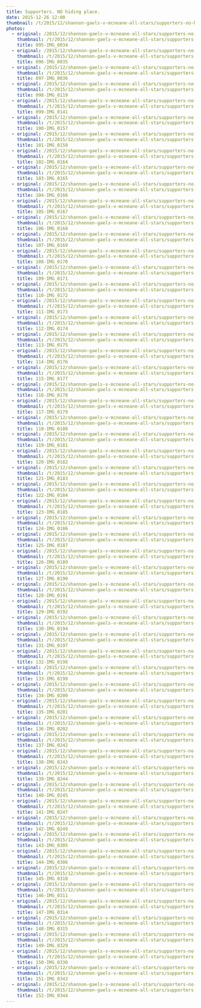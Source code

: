 ```yaml
---
title: Supporters. NO hiding place.
date: 2015-12-26 12:00
thumbnail: /t/2015/12/shannon-gaels-v-mcneane-all-stars/supporters-no-hiding-place/095-img_0034.jpg
photos:
  - original: /2015/12/shannon-gaels-v-mcneane-all-stars/supporters-no-hiding-place/095-img_0034.jpg
    thumbnail: /t/2015/12/shannon-gaels-v-mcneane-all-stars/supporters-no-hiding-place/095-img_0034.jpg
    title: 095-IMG_0034
  - original: /2015/12/shannon-gaels-v-mcneane-all-stars/supporters-no-hiding-place/096-img_0035.jpg
    thumbnail: /t/2015/12/shannon-gaels-v-mcneane-all-stars/supporters-no-hiding-place/096-img_0035.jpg
    title: 096-IMG_0035
  - original: /2015/12/shannon-gaels-v-mcneane-all-stars/supporters-no-hiding-place/097-img_0036.jpg
    thumbnail: /t/2015/12/shannon-gaels-v-mcneane-all-stars/supporters-no-hiding-place/097-img_0036.jpg
    title: 097-IMG_0036
  - original: /2015/12/shannon-gaels-v-mcneane-all-stars/supporters-no-hiding-place/098-img_0119.jpg
    thumbnail: /t/2015/12/shannon-gaels-v-mcneane-all-stars/supporters-no-hiding-place/098-img_0119.jpg
    title: 098-IMG_0119
  - original: /2015/12/shannon-gaels-v-mcneane-all-stars/supporters-no-hiding-place/099-img_0141.jpg
    thumbnail: /t/2015/12/shannon-gaels-v-mcneane-all-stars/supporters-no-hiding-place/099-img_0141.jpg
    title: 099-IMG_0141
  - original: /2015/12/shannon-gaels-v-mcneane-all-stars/supporters-no-hiding-place/100-img_0157.jpg
    thumbnail: /t/2015/12/shannon-gaels-v-mcneane-all-stars/supporters-no-hiding-place/100-img_0157.jpg
    title: 100-IMG_0157
  - original: /2015/12/shannon-gaels-v-mcneane-all-stars/supporters-no-hiding-place/101-img_0158.jpg
    thumbnail: /t/2015/12/shannon-gaels-v-mcneane-all-stars/supporters-no-hiding-place/101-img_0158.jpg
    title: 101-IMG_0158
  - original: /2015/12/shannon-gaels-v-mcneane-all-stars/supporters-no-hiding-place/102-img_0164.jpg
    thumbnail: /t/2015/12/shannon-gaels-v-mcneane-all-stars/supporters-no-hiding-place/102-img_0164.jpg
    title: 102-IMG_0164
  - original: /2015/12/shannon-gaels-v-mcneane-all-stars/supporters-no-hiding-place/103-img_0165.jpg
    thumbnail: /t/2015/12/shannon-gaels-v-mcneane-all-stars/supporters-no-hiding-place/103-img_0165.jpg
    title: 103-IMG_0165
  - original: /2015/12/shannon-gaels-v-mcneane-all-stars/supporters-no-hiding-place/104-img_0166.jpg
    thumbnail: /t/2015/12/shannon-gaels-v-mcneane-all-stars/supporters-no-hiding-place/104-img_0166.jpg
    title: 104-IMG_0166
  - original: /2015/12/shannon-gaels-v-mcneane-all-stars/supporters-no-hiding-place/105-img_0167.jpg
    thumbnail: /t/2015/12/shannon-gaels-v-mcneane-all-stars/supporters-no-hiding-place/105-img_0167.jpg
    title: 105-IMG_0167
  - original: /2015/12/shannon-gaels-v-mcneane-all-stars/supporters-no-hiding-place/106-img_0168.jpg
    thumbnail: /t/2015/12/shannon-gaels-v-mcneane-all-stars/supporters-no-hiding-place/106-img_0168.jpg
    title: 106-IMG_0168
  - original: /2015/12/shannon-gaels-v-mcneane-all-stars/supporters-no-hiding-place/107-img_0169.jpg
    thumbnail: /t/2015/12/shannon-gaels-v-mcneane-all-stars/supporters-no-hiding-place/107-img_0169.jpg
    title: 107-IMG_0169
  - original: /2015/12/shannon-gaels-v-mcneane-all-stars/supporters-no-hiding-place/108-img_0170.jpg
    thumbnail: /t/2015/12/shannon-gaels-v-mcneane-all-stars/supporters-no-hiding-place/108-img_0170.jpg
    title: 108-IMG_0170
  - original: /2015/12/shannon-gaels-v-mcneane-all-stars/supporters-no-hiding-place/109-img_0171.jpg
    thumbnail: /t/2015/12/shannon-gaels-v-mcneane-all-stars/supporters-no-hiding-place/109-img_0171.jpg
    title: 109-IMG_0171
  - original: /2015/12/shannon-gaels-v-mcneane-all-stars/supporters-no-hiding-place/110-img_0172.jpg
    thumbnail: /t/2015/12/shannon-gaels-v-mcneane-all-stars/supporters-no-hiding-place/110-img_0172.jpg
    title: 110-IMG_0172
  - original: /2015/12/shannon-gaels-v-mcneane-all-stars/supporters-no-hiding-place/111-img_0173.jpg
    thumbnail: /t/2015/12/shannon-gaels-v-mcneane-all-stars/supporters-no-hiding-place/111-img_0173.jpg
    title: 111-IMG_0173
  - original: /2015/12/shannon-gaels-v-mcneane-all-stars/supporters-no-hiding-place/112-img_0174.jpg
    thumbnail: /t/2015/12/shannon-gaels-v-mcneane-all-stars/supporters-no-hiding-place/112-img_0174.jpg
    title: 112-IMG_0174
  - original: /2015/12/shannon-gaels-v-mcneane-all-stars/supporters-no-hiding-place/113-img_0175.jpg
    thumbnail: /t/2015/12/shannon-gaels-v-mcneane-all-stars/supporters-no-hiding-place/113-img_0175.jpg
    title: 113-IMG_0175
  - original: /2015/12/shannon-gaels-v-mcneane-all-stars/supporters-no-hiding-place/114-img_0176.jpg
    thumbnail: /t/2015/12/shannon-gaels-v-mcneane-all-stars/supporters-no-hiding-place/114-img_0176.jpg
    title: 114-IMG_0176
  - original: /2015/12/shannon-gaels-v-mcneane-all-stars/supporters-no-hiding-place/115-img_0177.jpg
    thumbnail: /t/2015/12/shannon-gaels-v-mcneane-all-stars/supporters-no-hiding-place/115-img_0177.jpg
    title: 115-IMG_0177
  - original: /2015/12/shannon-gaels-v-mcneane-all-stars/supporters-no-hiding-place/116-img_0178.jpg
    thumbnail: /t/2015/12/shannon-gaels-v-mcneane-all-stars/supporters-no-hiding-place/116-img_0178.jpg
    title: 116-IMG_0178
  - original: /2015/12/shannon-gaels-v-mcneane-all-stars/supporters-no-hiding-place/117-img_0179.jpg
    thumbnail: /t/2015/12/shannon-gaels-v-mcneane-all-stars/supporters-no-hiding-place/117-img_0179.jpg
    title: 117-IMG_0179
  - original: /2015/12/shannon-gaels-v-mcneane-all-stars/supporters-no-hiding-place/118-img_0180.jpg
    thumbnail: /t/2015/12/shannon-gaels-v-mcneane-all-stars/supporters-no-hiding-place/118-img_0180.jpg
    title: 118-IMG_0180
  - original: /2015/12/shannon-gaels-v-mcneane-all-stars/supporters-no-hiding-place/119-img_0181.jpg
    thumbnail: /t/2015/12/shannon-gaels-v-mcneane-all-stars/supporters-no-hiding-place/119-img_0181.jpg
    title: 119-IMG_0181
  - original: /2015/12/shannon-gaels-v-mcneane-all-stars/supporters-no-hiding-place/120-img_0182.jpg
    thumbnail: /t/2015/12/shannon-gaels-v-mcneane-all-stars/supporters-no-hiding-place/120-img_0182.jpg
    title: 120-IMG_0182
  - original: /2015/12/shannon-gaels-v-mcneane-all-stars/supporters-no-hiding-place/121-img_0183.jpg
    thumbnail: /t/2015/12/shannon-gaels-v-mcneane-all-stars/supporters-no-hiding-place/121-img_0183.jpg
    title: 121-IMG_0183
  - original: /2015/12/shannon-gaels-v-mcneane-all-stars/supporters-no-hiding-place/122-img_0184.jpg
    thumbnail: /t/2015/12/shannon-gaels-v-mcneane-all-stars/supporters-no-hiding-place/122-img_0184.jpg
    title: 122-IMG_0184
  - original: /2015/12/shannon-gaels-v-mcneane-all-stars/supporters-no-hiding-place/123-img_0185.jpg
    thumbnail: /t/2015/12/shannon-gaels-v-mcneane-all-stars/supporters-no-hiding-place/123-img_0185.jpg
    title: 123-IMG_0185
  - original: /2015/12/shannon-gaels-v-mcneane-all-stars/supporters-no-hiding-place/124-img_0186.jpg
    thumbnail: /t/2015/12/shannon-gaels-v-mcneane-all-stars/supporters-no-hiding-place/124-img_0186.jpg
    title: 124-IMG_0186
  - original: /2015/12/shannon-gaels-v-mcneane-all-stars/supporters-no-hiding-place/125-img_0187.jpg
    thumbnail: /t/2015/12/shannon-gaels-v-mcneane-all-stars/supporters-no-hiding-place/125-img_0187.jpg
    title: 125-IMG_0187
  - original: /2015/12/shannon-gaels-v-mcneane-all-stars/supporters-no-hiding-place/126-img_0189.jpg
    thumbnail: /t/2015/12/shannon-gaels-v-mcneane-all-stars/supporters-no-hiding-place/126-img_0189.jpg
    title: 126-IMG_0189
  - original: /2015/12/shannon-gaels-v-mcneane-all-stars/supporters-no-hiding-place/127-img_0190.jpg
    thumbnail: /t/2015/12/shannon-gaels-v-mcneane-all-stars/supporters-no-hiding-place/127-img_0190.jpg
    title: 127-IMG_0190
  - original: /2015/12/shannon-gaels-v-mcneane-all-stars/supporters-no-hiding-place/128-img_0191.jpg
    thumbnail: /t/2015/12/shannon-gaels-v-mcneane-all-stars/supporters-no-hiding-place/128-img_0191.jpg
    title: 128-IMG_0191
  - original: /2015/12/shannon-gaels-v-mcneane-all-stars/supporters-no-hiding-place/129-img_0192.jpg
    thumbnail: /t/2015/12/shannon-gaels-v-mcneane-all-stars/supporters-no-hiding-place/129-img_0192.jpg
    title: 129-IMG_0192
  - original: /2015/12/shannon-gaels-v-mcneane-all-stars/supporters-no-hiding-place/130-img_0194.jpg
    thumbnail: /t/2015/12/shannon-gaels-v-mcneane-all-stars/supporters-no-hiding-place/130-img_0194.jpg
    title: 130-IMG_0194
  - original: /2015/12/shannon-gaels-v-mcneane-all-stars/supporters-no-hiding-place/131-img_0197.jpg
    thumbnail: /t/2015/12/shannon-gaels-v-mcneane-all-stars/supporters-no-hiding-place/131-img_0197.jpg
    title: 131-IMG_0197
  - original: /2015/12/shannon-gaels-v-mcneane-all-stars/supporters-no-hiding-place/132-img_0198.jpg
    thumbnail: /t/2015/12/shannon-gaels-v-mcneane-all-stars/supporters-no-hiding-place/132-img_0198.jpg
    title: 132-IMG_0198
  - original: /2015/12/shannon-gaels-v-mcneane-all-stars/supporters-no-hiding-place/133-img_0199.jpg
    thumbnail: /t/2015/12/shannon-gaels-v-mcneane-all-stars/supporters-no-hiding-place/133-img_0199.jpg
    title: 133-IMG_0199
  - original: /2015/12/shannon-gaels-v-mcneane-all-stars/supporters-no-hiding-place/134-img_0200.jpg
    thumbnail: /t/2015/12/shannon-gaels-v-mcneane-all-stars/supporters-no-hiding-place/134-img_0200.jpg
    title: 134-IMG_0200
  - original: /2015/12/shannon-gaels-v-mcneane-all-stars/supporters-no-hiding-place/135-img_0201.jpg
    thumbnail: /t/2015/12/shannon-gaels-v-mcneane-all-stars/supporters-no-hiding-place/135-img_0201.jpg
    title: 135-IMG_0201
  - original: /2015/12/shannon-gaels-v-mcneane-all-stars/supporters-no-hiding-place/136-img_0202.jpg
    thumbnail: /t/2015/12/shannon-gaels-v-mcneane-all-stars/supporters-no-hiding-place/136-img_0202.jpg
    title: 136-IMG_0202
  - original: /2015/12/shannon-gaels-v-mcneane-all-stars/supporters-no-hiding-place/137-img_0242.jpg
    thumbnail: /t/2015/12/shannon-gaels-v-mcneane-all-stars/supporters-no-hiding-place/137-img_0242.jpg
    title: 137-IMG_0242
  - original: /2015/12/shannon-gaels-v-mcneane-all-stars/supporters-no-hiding-place/138-img_0243.jpg
    thumbnail: /t/2015/12/shannon-gaels-v-mcneane-all-stars/supporters-no-hiding-place/138-img_0243.jpg
    title: 138-IMG_0243
  - original: /2015/12/shannon-gaels-v-mcneane-all-stars/supporters-no-hiding-place/139-img_0244.jpg
    thumbnail: /t/2015/12/shannon-gaels-v-mcneane-all-stars/supporters-no-hiding-place/139-img_0244.jpg
    title: 139-IMG_0244
  - original: /2015/12/shannon-gaels-v-mcneane-all-stars/supporters-no-hiding-place/140-img_0245.jpg
    thumbnail: /t/2015/12/shannon-gaels-v-mcneane-all-stars/supporters-no-hiding-place/140-img_0245.jpg
    title: 140-IMG_0245
  - original: /2015/12/shannon-gaels-v-mcneane-all-stars/supporters-no-hiding-place/141-img_0247.jpg
    thumbnail: /t/2015/12/shannon-gaels-v-mcneane-all-stars/supporters-no-hiding-place/141-img_0247.jpg
    title: 141-IMG_0247
  - original: /2015/12/shannon-gaels-v-mcneane-all-stars/supporters-no-hiding-place/142-img_0249.jpg
    thumbnail: /t/2015/12/shannon-gaels-v-mcneane-all-stars/supporters-no-hiding-place/142-img_0249.jpg
    title: 142-IMG_0249
  - original: /2015/12/shannon-gaels-v-mcneane-all-stars/supporters-no-hiding-place/143-img_0305.jpg
    thumbnail: /t/2015/12/shannon-gaels-v-mcneane-all-stars/supporters-no-hiding-place/143-img_0305.jpg
    title: 143-IMG_0305
  - original: /2015/12/shannon-gaels-v-mcneane-all-stars/supporters-no-hiding-place/144-img_0306.jpg
    thumbnail: /t/2015/12/shannon-gaels-v-mcneane-all-stars/supporters-no-hiding-place/144-img_0306.jpg
    title: 144-IMG_0306
  - original: /2015/12/shannon-gaels-v-mcneane-all-stars/supporters-no-hiding-place/145-img_0310.jpg
    thumbnail: /t/2015/12/shannon-gaels-v-mcneane-all-stars/supporters-no-hiding-place/145-img_0310.jpg
    title: 145-IMG_0310
  - original: /2015/12/shannon-gaels-v-mcneane-all-stars/supporters-no-hiding-place/146-img_0311.jpg
    thumbnail: /t/2015/12/shannon-gaels-v-mcneane-all-stars/supporters-no-hiding-place/146-img_0311.jpg
    title: 146-IMG_0311
  - original: /2015/12/shannon-gaels-v-mcneane-all-stars/supporters-no-hiding-place/147-img_0314.jpg
    thumbnail: /t/2015/12/shannon-gaels-v-mcneane-all-stars/supporters-no-hiding-place/147-img_0314.jpg
    title: 147-IMG_0314
  - original: /2015/12/shannon-gaels-v-mcneane-all-stars/supporters-no-hiding-place/148-img_0315.jpg
    thumbnail: /t/2015/12/shannon-gaels-v-mcneane-all-stars/supporters-no-hiding-place/148-img_0315.jpg
    title: 148-IMG_0315
  - original: /2015/12/shannon-gaels-v-mcneane-all-stars/supporters-no-hiding-place/149-img_0329.jpg
    thumbnail: /t/2015/12/shannon-gaels-v-mcneane-all-stars/supporters-no-hiding-place/149-img_0329.jpg
    title: 149-IMG_0329
  - original: /2015/12/shannon-gaels-v-mcneane-all-stars/supporters-no-hiding-place/150-img_0330.jpg
    thumbnail: /t/2015/12/shannon-gaels-v-mcneane-all-stars/supporters-no-hiding-place/150-img_0330.jpg
    title: 150-IMG_0330
  - original: /2015/12/shannon-gaels-v-mcneane-all-stars/supporters-no-hiding-place/151-img_0343.jpg
    thumbnail: /t/2015/12/shannon-gaels-v-mcneane-all-stars/supporters-no-hiding-place/151-img_0343.jpg
    title: 151-IMG_0343
  - original: /2015/12/shannon-gaels-v-mcneane-all-stars/supporters-no-hiding-place/152-img_0344.jpg
    thumbnail: /t/2015/12/shannon-gaels-v-mcneane-all-stars/supporters-no-hiding-place/152-img_0344.jpg
    title: 152-IMG_0344
---
```

